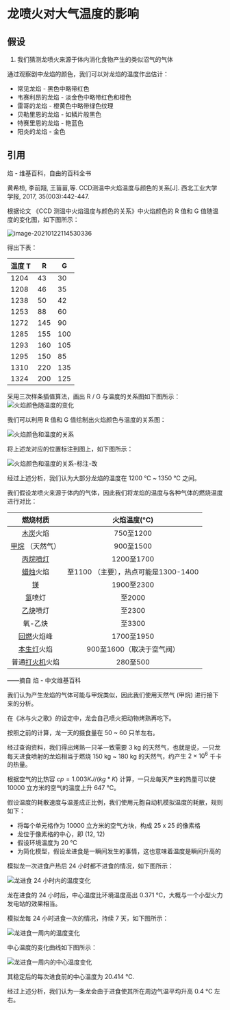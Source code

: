 # 龙喷火对大气温度的影响

## 假设

1. 我们猜测龙喷火来源于体内消化食物产生的类似沼气的气体

通过观察剧中龙焰的颜色，我们可以对龙焰的温度作出估计：

- 常见龙焰 - 黑色中略带红色
- 韦赛利昂的龙焰 - 淡金色中略带红色和橙色
- 雷哥的龙焰 - 橙黄色中略带绿色纹理
- 贝勒里恩的龙焰 - 如鳞片般黑色
- 特赛里恩的龙焰 - 艳蓝色
- 阳炎的龙焰 - 金色

## 引用

焰 - 维基百科，自由的百科全书

黄希桥, 李前翔, 王苗苗,等. CCD测温中火焰温度与颜色的关系[J]. 西北工业大学学报, 2017, 35(003):442-447.

根据论文 《CCD 测温中火焰温度与颜色的关系》中火焰颜色的 R 值和 G 值随温度的变化图，如下图所示：

![image-20210122114530336](https://gitee.com/koorye/picgo/raw/master/image-20210122114530336.png)

得出下表：

| 温度 T | R    | G    |
| ------ | ---- | ---- |
| 1204   | 43   | 30   |
| 1208   | 46   | 35   |
| 1238   | 50   | 42   |
| 1253   | 88   | 60   |
| 1272   | 145  | 90   |
| 1285   | 155  | 100  |
| 1293   | 160  | 105  |
| 1295   | 150  | 85   |
| 1310   | 220  | 135  |
| 1324   | 200  | 125  |

采用三次样条插值算法，画出 R / G 与温度的关系图如下图所示：
![火焰颜色随温度的变化](https://gitee.com/koorye/picgo/raw/master/%E7%81%AB%E7%84%B0%E9%A2%9C%E8%89%B2%E9%9A%8F%E6%B8%A9%E5%BA%A6%E7%9A%84%E5%8F%98%E5%8C%96.png)

我们可以利用 R 值和 G 值绘制出火焰颜色与温度的关系图：

![火焰颜色和温度的关系](https://gitee.com/koorye/picgo/raw/master/%E7%81%AB%E7%84%B0%E9%A2%9C%E8%89%B2%E5%92%8C%E6%B8%A9%E5%BA%A6%E7%9A%84%E5%85%B3%E7%B3%BB.png)

将上述龙对应的位置标注到图上，如下图所示：

![火焰颜色和温度的关系-标注-改](https://gitee.com/koorye/picgo/raw/master/%E7%81%AB%E7%84%B0%E9%A2%9C%E8%89%B2%E5%92%8C%E6%B8%A9%E5%BA%A6%E7%9A%84%E5%85%B3%E7%B3%BB-%E6%A0%87%E6%B3%A8-%E6%94%B9.png)

经过上述分析，我们认为大部分龙焰的温度在 1200 ℃ ~ 1350 ℃ 之间。

我们假设龙喷火来源于体内的气体，因此我们将龙焰的温度与各种气体的燃烧温度进行对比：

|                           燃烧材质                           |             火焰温度(°C)             |
| :----------------------------------------------------------: | :----------------------------------: |
|      [木炭](https://bk.tw.lvfukeji.com/baike-木炭)火焰       |              750至1200               |
|   [甲烷](https://bk.tw.lvfukeji.com/baike-甲烷) （天然气）   |              900至1500               |
| [丙烷](https://bk.tw.lvfukeji.com/baike-丙烷)[喷灯](https://bk.tw.lvfukeji.com/w/index.php?title=噴燈&action=edit&redlink=1) |              1200至1700              |
|      [蜡烛](https://bk.tw.lvfukeji.com/baike-蠟燭)火焰       | 至1100 （主要），热点可能是1300-1400 |
|          [镁](https://bk.tw.lvfukeji.com/baike-鎂)           |              1900至2300              |
|        [氢](https://bk.tw.lvfukeji.com/baike-氫)喷灯         |                至2000                |
|      [乙炔](https://bk.tw.lvfukeji.com/baike-乙炔)喷灯       |                至2300                |
|                           氧-乙炔                            |                至3300                |
|     [回燃](https://bk.tw.lvfukeji.com/baike-回燃)火焰峰      |              1700至1950              |
|    [本生灯](https://bk.tw.lvfukeji.com/baike-本生燈)火焰     |      900至1600（取决于空气阀）       |
|  普通[打火机](https://bk.tw.lvfukeji.com/baike-打火機)火焰   |               280至500               |

——摘自 焰 - 中文维基百科

我们认为产生龙焰的气体可能与甲烷类似，因此我们使用天然气 (甲烷) 进行接下来的分析。

在《冰与火之歌》的设定中，龙会自己喷火把动物烤熟再吃下。

按照之前的计算，龙一天的摄食量在 50 ~ 60 只羊左右。

经过查询资料，我们得出烤熟一只羊一致需要 3 kg 的天然气，也就是说，一只龙每天进食喷射的龙焰相当于燃烧 150 kg ~ 180 kg 的天然气，约产生 $2\times10^6$ 千卡的热量。

根据空气的比热容 $cp=1.003 KJ/(kg * K)$ 计算，一只龙每天产生的热量可以使 10000 立方米的空气的温度上升 647 ℃。 

假设温度的耗散速度与温差成正比例，我们使用元胞自动机模拟温度的耗散，规则如下：

- 将每个单元格作为 10000 立方米的空气方块，构成 25 x 25 的像素格
- 龙位于像素格的中心，即 (12, 12)
- 假设环境温度为 20 ℃
- 为简化模型，假设龙进食是一瞬间发生的事情，这也意味着温度是瞬间升高的

模拟龙一次进食产热后 24 小时都不进食的情况，如下图所示：

![龙进食 24 小时内的温度变化](https://gitee.com/koorye/picgo/raw/master/%E9%BE%99%E8%BF%9B%E9%A3%9F%2024%20%E5%B0%8F%E6%97%B6%E5%86%85%E7%9A%84%E6%B8%A9%E5%BA%A6%E5%8F%98%E5%8C%96.png)

龙在进食的 24 小时后，中心温度比环境温度高出 0.371 ℃，大概与一个小型火力发电站的效果相当。

模拟龙每 24 小时进食一次的情况，持续 7 天，如下图所示：

![龙进食一周内的温度变化](https://gitee.com/koorye/picgo/raw/master/%E9%BE%99%E8%BF%9B%E9%A3%9F%E4%B8%80%E5%91%A8%E5%86%85%E7%9A%84%E6%B8%A9%E5%BA%A6%E5%8F%98%E5%8C%96.png)

中心温度的变化曲线如下图所示：

![龙进食一周内的中心温度变化](https://gitee.com/koorye/picgo/raw/master/%E9%BE%99%E8%BF%9B%E9%A3%9F%E4%B8%80%E5%91%A8%E5%86%85%E7%9A%84%E4%B8%AD%E5%BF%83%E6%B8%A9%E5%BA%A6%E5%8F%98%E5%8C%96.png)

其稳定后的每次进食前的中心温度为 20.414 ℃.

经过上述分析，我们认为一条龙会由于进食使其所在周边气温平均升高 0.4 ℃ 左右。